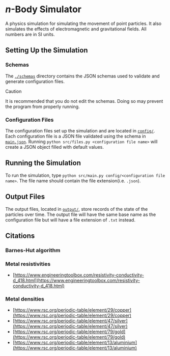 # *n*-Body Simulator

A physics simulation for simulating the movement of point particles.
It also simulates the effects of electromagnetic and gravitational fields.
All numbers are in SI units.

## Setting Up the Simulation

### Schemas

The [`./schemas`](./schemas/) directory contains the JSON schemas used to validate and generate configuration files.

> [!Caution]
> It is recommended that you do not edit the schemas.
> Doing so may prevent the program from properly running.

### Configuration Files

The configuration files set up the simulation and are located in [`config/`](./config/).
Each configuration file is a JSON file validated using the schema in [`main.json`](./schemas/main.json).
Running `python src/files.py <configuration file name>` will create a JSON object filled with default values.

## Running the Simulation

To run the simulation, type `python src/main.py config/<configuration file name>`.
The file name should contain the file extension(i.e. `.json`).

## Output Files

The output files, located in [`output/`](./output/), store records of the state of the particles over time.
The output file will have the same base name as the configuration file but will have a file extension of `.txt` instead.

## Citations

### Barnes-Hut algorithm

### Metal resistivities

- [https://www.engineeringtoolbox.com/resistivity-conductivity-d_418.html](https://www.engineeringtoolbox.com/resistivity-conductivity-d_418.html)

### Metal densities

- [https://www.rsc.org/periodic-table/element/29/copper](https://www.rsc.org/periodic-table/element/29/copper)
- [https://www.rsc.org/periodic-table/element/47/silver](https://www.rsc.org/periodic-table/element/47/silver)
- [https://www.rsc.org/periodic-table/element/79/gold](https://www.rsc.org/periodic-table/element/79/gold)
- [https://www.rsc.org/periodic-table/element/13/aluminium](https://www.rsc.org/periodic-table/element/13/aluminium)
